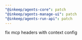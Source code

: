 ```yaml
---
"@inkeep/agents-core": patch
"@inkeep/agents-manage-ui": patch
"@inkeep/agents-run-api": patch
---
```


fix mcp headers with context config
